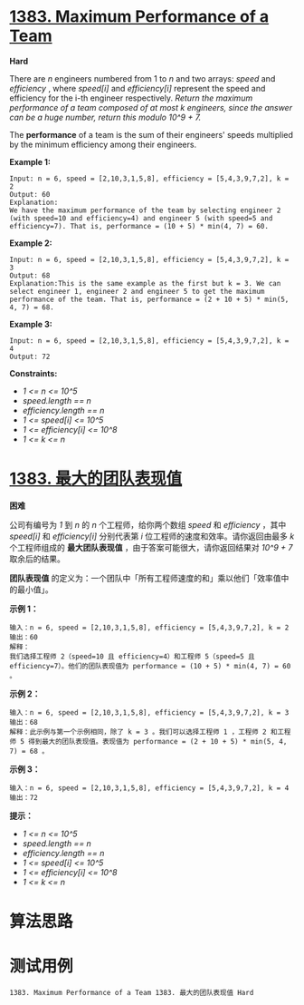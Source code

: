 # [1383. Maximum Performance of a Team][enTitle]

**Hard**

There are  *n*  engineers numbered from 1 to  *n*  and two arrays:  *speed*  and  *efficiency* , where  *speed[i]*  and  *efficiency[i]*  represent the speed and efficiency for the i-th engineer respectively.  *Return the maximum performance of a team composed of at most k engineers, since the answer can be a huge number, return this modulo 10^9 + 7.* 

The **performance**  of a team is the sum of their engineers' speeds multiplied by the minimum efficiency among their engineers.



**Example 1:** 

```
Input: n = 6, speed = [2,10,3,1,5,8], efficiency = [5,4,3,9,7,2], k = 2
Output: 60
Explanation: 
We have the maximum performance of the team by selecting engineer 2 (with speed=10 and efficiency=4) and engineer 5 (with speed=5 and efficiency=7). That is, performance = (10 + 5) * min(4, 7) = 60.

```

**Example 2:** 

```
Input: n = 6, speed = [2,10,3,1,5,8], efficiency = [5,4,3,9,7,2], k = 3
Output: 68
Explanation:This is the same example as the first but k = 3. We can select engineer 1, engineer 2 and engineer 5 to get the maximum performance of the team. That is, performance = (2 + 10 + 5) * min(5, 4, 7) = 68.

```

**Example 3:** 

```
Input: n = 6, speed = [2,10,3,1,5,8], efficiency = [5,4,3,9,7,2], k = 4
Output: 72

```



**Constraints:** 

-  *1 <= n <= 10^5*  
-  *speed.length == n*  
-  *efficiency.length == n*  
-  *1 <= speed[i] <= 10^5*  
-  *1 <= efficiency[i] <= 10^8*  
-  *1 <= k <= n* 


# [1383. 最大的团队表现值][cnTitle]

**困难**

公司有编号为  *1*  到  *n*  的  *n*  个工程师，给你两个数组  *speed*  和  *efficiency*  ，其中  *speed[i]*  和  *efficiency[i]*  分别代表第  *i*  位工程师的速度和效率。请你返回由最多  *k*  个工程师组成的 **最大团队表现值**  ，由于答案可能很大，请你返回结果对  *10^9 + 7*  取余后的结果。

**团队表现值**  的定义为：一个团队中「所有工程师速度的和」乘以他们「效率值中的最小值」。



**示例 1：** 

```
输入：n = 6, speed = [2,10,3,1,5,8], efficiency = [5,4,3,9,7,2], k = 2
输出：60
解释：
我们选择工程师 2（speed=10 且 efficiency=4）和工程师 5（speed=5 且 efficiency=7）。他们的团队表现值为 performance = (10 + 5) * min(4, 7) = 60 。

```

**示例 2：** 

```
输入：n = 6, speed = [2,10,3,1,5,8], efficiency = [5,4,3,9,7,2], k = 3
输出：68
解释：此示例与第一个示例相同，除了 k = 3 。我们可以选择工程师 1 ，工程师 2 和工程师 5 得到最大的团队表现值。表现值为 performance = (2 + 10 + 5) * min(5, 4, 7) = 68 。

```

**示例 3：** 

```
输入：n = 6, speed = [2,10,3,1,5,8], efficiency = [5,4,3,9,7,2], k = 4
输出：72

```



**提示：** 

-  *1 <= n <= 10^5*  
-  *speed.length == n*  
-  *efficiency.length == n*  
-  *1 <= speed[i] <= 10^5*  
-  *1 <= efficiency[i] <= 10^8*  
-  *1 <= k <= n* 




# 算法思路

# 测试用例
```
1383. Maximum Performance of a Team 1383. 最大的团队表现值 Hard
```

[enTitle]: https://leetcode.com/problems/maximum-performance-of-a-team/
[cnTitle]: https://leetcode-cn.com/problems/maximum-performance-of-a-team/
